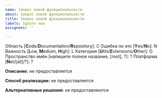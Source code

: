```yaml
---
name: Запрос новой функциональности
about: Запрос новой функциональности
title: Запрос новой функциональности
labels: Ignore now
assignees: ''

---
```


Область [**C**ode/**D**ocumentation/**R**epository]: C
Ошибка ли это [**Y**es/**N**o]: N
Важность [**L**ow, **M**edium, **H**igh]: L
Категория [**U**tils/**E**xtensions/**O**ther]: O
Пространство имён [напишите полное название, [root], ?]: ?
Платформа [**N**et/[all]/?]: ?

**Описание:**
не предоставляется

**Способ реализации:**
не предоставляется

**Альтернативные решения:**
не предоставляются
